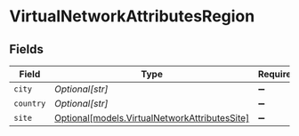 # VirtualNetworkAttributesRegion


## Fields

| Field                                                                                      | Type                                                                                       | Required                                                                                   | Description                                                                                |
| ------------------------------------------------------------------------------------------ | ------------------------------------------------------------------------------------------ | ------------------------------------------------------------------------------------------ | ------------------------------------------------------------------------------------------ |
| `city`                                                                                     | *Optional[str]*                                                                            | :heavy_minus_sign:                                                                         | N/A                                                                                        |
| `country`                                                                                  | *Optional[str]*                                                                            | :heavy_minus_sign:                                                                         | N/A                                                                                        |
| `site`                                                                                     | [Optional[models.VirtualNetworkAttributesSite]](../models/virtualnetworkattributessite.md) | :heavy_minus_sign:                                                                         | N/A                                                                                        |